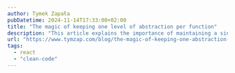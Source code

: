 ```yaml
---
author: Tymek Zapała
pubDatetime: 2024-11-14T17:33:00+02:00
title: "The magic of keeping one level of abstraction per function"
description: "This article explains the importance of maintaining a single abstraction level within functions, a technique that enhances readability and simplifies debugging. By keeping each function focused on a single level of detail, developers can create cleaner, more maintainable code. The post provides examples to illustrate this concept, highlighting its role in writing effective, understandable functions."
url: "https://www.tymzap.com/blog/the-magic-of-keeping-one-abstraction-level-per-function"
tags:
  - react
  - "clean-code"
---
```

